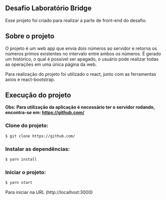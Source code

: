 ## Desafio Laboratório Bridge
Esse projeto foi criado para realizar a parte de front-end do desafio.

## Sobre o projeto

O projeto é um web app que envia dois números ao servidor e retorna os números primos existentes no intervalo entre ambos os números.
É gerado um histórico, o qual é possível ser apagado, o usuário pode realizar todas as operações em uma única página da web.

Para realização do projeto foi utilizado o react, junto com as ferramentas axios e react-bootstrap.

## Execução do projeto

**Obs: Para utilização da aplicação é necessário ter o servidor rodando, encontra-se em: https://github.com/**

### Clone do projeto:

```bash
$ git clone https://github.com/
```

### Instalar as dependências:

```bash
$ yarn install
```

### Iniciar o projeto:

```bash
$ yarn start
```

Para iniciar na URL (http://localhost:3000)
